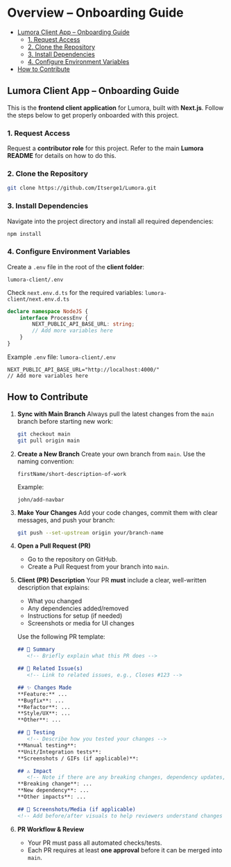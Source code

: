 # Overview – Onboarding Guide
   * [Lumora Client App – Onboarding Guide]()
     * [1. Request Access]()
     * [2. Clone the Repository]()
     * [3. Install Dependencies]()
     * [4. Configure Environment Variables]()
   * [How to Contribute]()

## Lumora Client App – Onboarding Guide

This is the **frontend client application** for Lumora, built with **Next.js**.
Follow the steps below to get properly onboarded with this project.

### 1. Request Access

Request a **contributor role** for this project.
Refer to the main **Lumora README** for details on how to do this.

### 2. Clone the Repository

```bash
git clone https://github.com/Itserge1/Lumora.git
```

### 3. Install Dependencies

Navigate into the project directory and install all required dependencies:

```bash
npm install
```

### 4. Configure Environment Variables

Create a `.env` file in the root of the **client folder**:

```
lumora-client/.env
```

Check `next.env.d.ts` for the required variables:
`lumora-client/next.env.d.ts`

```ts
declare namespace NodeJS {
    interface ProcessEnv {
        NEXT_PUBLIC_API_BASE_URL: string;
        // Add more variables here
    }
}
```

Example `.env` file:
`lumora-client/.env`

```env
NEXT_PUBLIC_API_BASE_URL="http://localhost:4000/"
// Add more variables here
```

## How to Contribute

1. **Sync with Main Branch**
   Always pull the latest changes from the `main` branch before starting new work:

   ```bash
   git checkout main
   git pull origin main
   ```

2. **Create a New Branch**
   Create your own branch from `main`.
   Use the naming convention:

   ```
   firstName/short-description-of-work
   ```

   Example:

   ```
   john/add-navbar
   ```

3. **Make Your Changes**
   Add your code changes, commit them with clear messages, and push your branch:

   ```bash
   git push --set-upstream origin your/branch-name
   ```

4. **Open a Pull Request (PR)**

    * Go to the repository on GitHub.
    * Create a Pull Request from your branch into `main`.

5. **Client (PR) Description**
   Your PR **must** include a clear, well-written description that explains:

    * What you changed
    * Any dependencies added/removed
    * Instructions for setup (if needed)
    * Screenshots or media for UI changes

   Use the following PR template:

   ```markdown
   ## 📌 Summary
      <!-- Briefly explain what this PR does -->
   
   ## 🔗 Related Issue(s)
      <!-- Link to related issues, e.g., Closes #123 -->
   
   ## ✨ Changes Made
   **Feature:** ...
   **Bugfix**: ...
   **Refactor**: ...
   **Style/UX**: ...
   **Other**: ...
   
   ## 🧪 Testing
      <!-- Describe how you tested your changes -->
   **Manual testing**:
   **Unit/Integration tests**:
   **Screenshots / GIFs (if applicable)**:
   
   ## ⚠️ Impact
      <!-- Note if there are any breaking changes, dependency updates, or required migrations -->
   **Breaking change**: ...
   **New dependency**: ...
   **Other impacts**: ...
   
   ## 📸 Screenshots/Media (if applicable)
   <!-- Add before/after visuals to help reviewers understand changes -->
   ```

6. **PR Workflow & Review**

    * Your PR must pass all automated checks/tests.
    * Each PR requires at least **one approval** before it can be merged into `main`.
